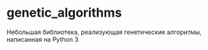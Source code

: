 # genetic_algorithms
Небольшая библиотека, реализующая генетические алгоритмы, написанная на Python 3
